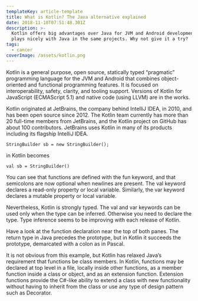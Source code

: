 ```yaml
---
templateKey: article-template
title: What is Kotlin? The Java alternative explained
date: 2018-11-10T07:51:48.301Z
description: >-
  Kotlin offers big advantages over Java for JVM and Android development, and
  plays nicely with Java in the same projects. Why not give it a try?
tags:
  - cancer
coverImage: /assets/kotlin.png
---
```

Kotlin is a general purpose, open source, statically typed “pragmatic” programming language for the JVM and Android that combines object-oriented and functional programming features. It is focused on interoperability, safety, clarity, and tooling support. Versions of Kotlin for JavaScript (ECMAScript 5.1) and native code (using LLVM) are in the works.



Kotlin originated at JetBrains, the company behind IntelliJ IDEA, in 2010, and has been open source since 2012. The Kotlin team currently has more than 20 full-time members from JetBrains, and the Kotlin project on GitHub has about 100 contributors. JetBrains uses Kotlin in many of its products including its flagship IntelliJ IDEA.

```
StringBuilder sb = new StringBuilder();
```

in Kotlin becomes

```
val sb = StringBuilder()
```

You can see that functions are defined with the fun keyword, and that semicolons are now optional when newlines are present. The val keyword declares a read-only property or local variable. Similarly, the var keyword declares a mutable property or local variable.



Nevertheless, Kotlin is strongly typed. The val and var keywords can be used only when the type can be inferred. Otherwise you need to declare the type. Type inference seems to be improving with each release of Kotlin.



Have a look at the function declaration near the top of both panes. The return type in Java precedes the prototype, but in Kotlin it succeeds the prototype, demarcated with a colon as in Pascal.

It is not obvious from this example, but Kotlin has relaxed Java’s requirement that functions be class members. In Kotlin, functions may be declared at top level in a file, locally inside other functions, as a member function inside a class or object, and as an extension function. Extension functions provide the C#-like ability to extend a class with new functionality without having to inherit from the class or use any type of design pattern such as Decorator.
